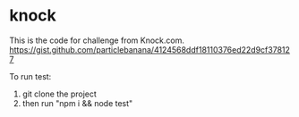 # knock

This is the code for challenge from Knock.com. https://gist.github.com/particlebanana/4124568ddf18110376ed22d9cf378127

To run test: 
1. git clone the project 
2. then run "npm i && node test"
